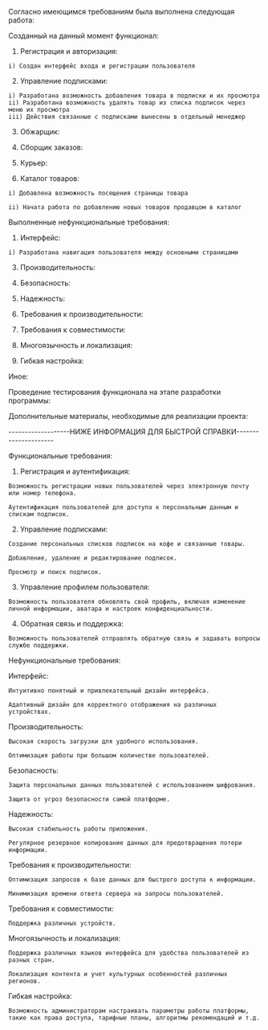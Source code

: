 Согласно имеющимся требованиям была выполнена следующая работа:

Созданный на данный момент функционал:

  1) Регистрация и авторизация:

    i) Создан интерфейс входа и регистрации пользователя
      
  2) Управление подписками:

    i) Разработана возможность добавления товара в подписки и их просмотра
    ii) Разработана возможность удалять товар из списка подписок через меню их просмотра
    iii) Действия связанные с подписками вынесены в отдельный менеджер
  
  3) Обжарщик:

  4) Сборщик заказов:

  5) Курьер:

  6) Каталог товаров: 

    i) Добавлена возможность посещения страницы товара 
    
    ii) Начата работа по добавлению новых товаров продавцом в каталог

Выполненные нефункциональные требования:

  1) Интерфейс:

    i) Разработана навигация пользователя между основными страницами
     
  3) Производительность:

  4) Безопасность:

  5) Надежность:

  6) Требования к производительности:

  7) Требования к совместимости:

  8) Многоязычность и локализация:

  9) Гибкая настройка:

Иное:
  
  Проведение тестирования функционала на этапе разработки программы:
    
  Дополнительные материалы, необходимые для реализации проекта:

-------------------НИЖЕ ИНФОРМАЦИЯ ДЛЯ БЫСТРОЙ СПРАВКИ---------------------

Функциональные требования:

  1) Регистрация и аутентификация:

    Возможность регистрации новых пользователей через электронную почту или номер телефона.
    
    Аутентификация пользователей для доступа к персональным данным и спискам подписок.
        
  2) Управление подписками:

    Создание персональных списков подписок на кофе и связанные товары.
    
    Добавление, удаление и редактирование подписок.
    
    Просмотр и поиск подписок.
     
  3) Управление профилем пользователя:

    Возможность пользователя обновлять свой профиль, включая изменение личной информации, аватара и настроек конфиденциальности.
    
  4) Обратная связь и поддержка:

    Возможность пользователей отправлять обратную связь и задавать вопросы службе поддержки.

Нефункциональные требования:

  Интерфейс:
  
    Интуитивно понятный и привлекательный дизайн интерфейса.
    
    Адаптивный дизайн для корректного отображения на различных устройствах.
  
  Производительность:
  
    Высокая скорость загрузки для удобного использования.
    
    Оптимизация работы при большом количестве пользователей.
    
  Безопасность:
  
    Защита персональных данных пользователей с использованием шифрования.
    
    Защита от угроз безопасности самой платформе.
    
  Надежность:
  
    Высокая стабильность работы приложения.
    
    Регулярное резервное копирование данных для предотвращения потери информации.
    
  Требования к производительности:
  
    Оптимизация запросов к базе данных для быстрого доступа к информации.
    
    Минимизация времени ответа сервера на запросы пользователей.
    
  Требования к совместимости:
  
    Поддержка различных устройств.
    
  Многоязычность и локализация:
  
    Поддержка различных языков интерфейса для удобства пользователей из разных стран.
    
    Локализация контента и учет культурных особенностей различных регионов.
    
  Гибкая настройка:
  
    Возможность администраторам настраивать параметры работы платформы, такие как права доступа, тарифные планы, алгоритмы рекомендаций и т.д.



    

